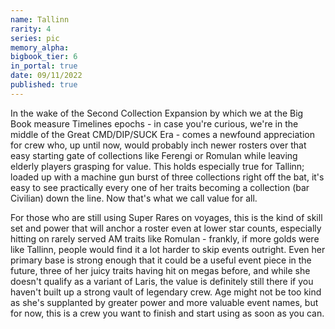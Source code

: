 ```yaml
---
name: Tallinn
rarity: 4
series: pic
memory_alpha:
bigbook_tier: 6
in_portal: true
date: 09/11/2022
published: true
---
```


In the wake of the Second Collection Expansion by which we at the Big Book measure Timelines epochs - in case you're curious, we're in the middle of the Great CMD/DIP/SUCK Era - comes a newfound appreciation for crew who, up until now, would probably inch newer rosters over that easy starting gate of collections like Ferengi or Romulan while leaving elderly players grasping for value. This holds especially true for Tallinn; loaded up with a machine gun burst of three collections right off the bat, it's easy to see practically every one of her traits becoming a collection (bar Civilian) down the line. Now that's what we call value for all.

For those who are still using Super Rares on voyages, this is the kind of skill set and power that will anchor a roster even at lower star counts, especially hitting on rarely served AM traits like Romulan - frankly, if more golds were like Tallinn, people would find it a lot harder to skip events outright. Even her primary base is strong enough that it could be a useful event piece in the future, three of her juicy traits having hit on megas before, and while she doesn't qualify as a variant of Laris, the value is definitely still there if you haven't built up a strong vault of legendary crew. Age might not be too kind as she's supplanted by greater power and more valuable event names, but for now, this is a crew you want to finish and start using as soon as you can.
